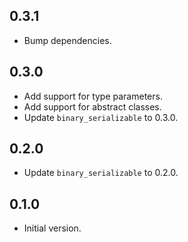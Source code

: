 ## 0.3.1

- Bump dependencies.

## 0.3.0

- Add support for type parameters.
- Add support for abstract classes.
- Update `binary_serializable` to 0.3.0.

## 0.2.0

- Update `binary_serializable` to 0.2.0.

## 0.1.0

- Initial version.
